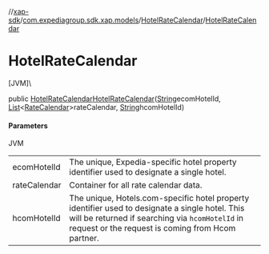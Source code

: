 //[xap-sdk](../../../index.md)/[com.expediagroup.sdk.xap.models](../index.md)/[HotelRateCalendar](index.md)/[HotelRateCalendar](-hotel-rate-calendar.md)

# HotelRateCalendar

[JVM]\

public [HotelRateCalendar](index.md)[HotelRateCalendar](-hotel-rate-calendar.md)([String](https://docs.oracle.com/javase/8/docs/api/java/lang/String.html)ecomHotelId, [List](https://docs.oracle.com/javase/8/docs/api/java/util/List.html)&lt;[RateCalendar](../-rate-calendar/index.md)&gt;rateCalendar, [String](https://docs.oracle.com/javase/8/docs/api/java/lang/String.html)hcomHotelId)

#### Parameters

JVM

| | |
|---|---|
| ecomHotelId | The unique, Expedia-specific hotel property identifier used to designate a single hotel. |
| rateCalendar | Container for all rate calendar data. |
| hcomHotelId | The unique, Hotels.com-specific hotel property identifier used to designate a single hotel.  This will be returned if searching via `hcomHotelId` in request or the request is coming from Hcom partner. |
